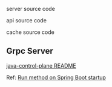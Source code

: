 server source code

api source code

cache source code

## Grpc Server

[java-control-plane README](/JCP_README.md)

Ref: [Run method on Spring Boot startup](https://stacktraceguru.com/springboot/run-method-on-startup#initializing-bean-interface)
